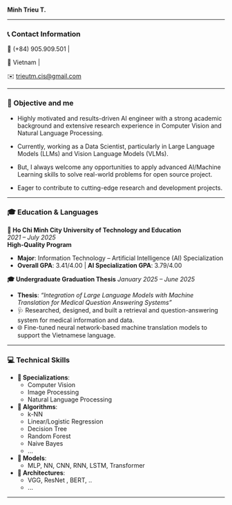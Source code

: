 ### 
**Minh Trieu T.**

---

### 📞 Contact Information 

📱 (+84) 905.909.501 | 

📍 Vietnam | 

✉️ [trieutm.cis@gmail.com](mailto:trieutm.cis@gmail.com)

---

### 🎯 Objective and me
- Highly motivated and results-driven AI engineer with a strong academic background and extensive research experience in Computer Vision and Natural Language Processing. 

- Currently, working as a Data Scientist, particularly in Large Language Models (LLMs) and Vision Language Models (VLMs). 

- But, I always welcome any opportunities to apply advanced AI/Machine Learning skills to solve real-world problems for open source project.

- Eager to contribute to cutting-edge research and development projects.

---

### 🎓 Education & Languages
**🏫 Ho Chi Minh City University of Technology and Education**  
*2021 – July 2025*  
**High-Quality Program**

- **Major**: Information Technology – Artificial Intelligence (AI) Specialization  
- **Overall GPA**: 3.41/4.00 | **AI Specialization GPA**: 3.79/4.00
  

**🎓 Undergraduate Graduation Thesis**
*January 2025 – June 2025*

- **Thesis**: *“Integration of Large Language Models with Machine Translation for Medical Question Answering Systems”*  
- 🩺 Researched, designed, and built a retrieval and question-answering system for medical information and data.
- 🌐 Fine-tuned neural network-based machine translation models to support the Vietnamese language.

---

### 💻 Technical Skills
- **🔬 Specializations**:  
  - Computer Vision  
  - Image Processing  
  - Natural Language Processing
- **🧠 Algorithms**:  
  - k-NN  
  - Linear/Logistic Regression  
  - Decision Tree  
  - Random Forest  
  - Naive Bayes
  - ...
- **🤖 Models**:  
  - MLP, NN, CNN, RNN, LSTM, Transformer
- **🤖 Architectures**:  
  - VGG, ResNet , BERT, ..
  - ...
---
